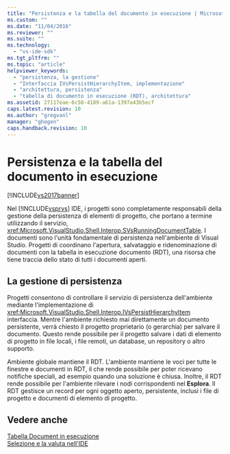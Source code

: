 ```yaml
---
title: "Persistenza e la tabella del documento in esecuzione | Microsoft Docs"
ms.custom: ""
ms.date: "11/04/2016"
ms.reviewer: ""
ms.suite: ""
ms.technology: 
  - "vs-ide-sdk"
ms.tgt_pltfrm: ""
ms.topic: "article"
helpviewer_keywords: 
  - "persistenza, la gestione"
  - "Interfaccia IVsPersistHierarchyItem, implementazione"
  - "architettura, persistenza"
  - "tabella di documento in esecuzione (RDT), architettura"
ms.assetid: 27117eae-6c58-4189-a61a-1397a43b5ecf
caps.latest.revision: 10
ms.author: "gregvanl"
manager: "ghogen"
caps.handback.revision: 10
---
```

# Persistenza e la tabella del documento in esecuzione
[!INCLUDE[vs2017banner](../../code-quality/includes/vs2017banner.md)]

Nel [!INCLUDE[vsprvs](../../code-quality/includes/vsprvs_md.md)] IDE, i progetti sono completamente responsabili della gestione della persistenza di elementi di progetto, che portano a termine utilizzando il servizio, <xref:Microsoft.VisualStudio.Shell.Interop.SVsRunningDocumentTable>. I documenti sono l'unità fondamentale di persistenza nell'ambiente di Visual Studio. Progetti di coordinano l'apertura, salvataggio e ridenominazione di documenti con la tabella in esecuzione documento \(RDT\), una risorsa che tiene traccia dello stato di tutti i documenti aperti.  
  
## La gestione di persistenza  
 Progetti consentono di controllare il servizio di persistenza dell'ambiente mediante l'implementazione di <xref:Microsoft.VisualStudio.Shell.Interop.IVsPersistHierarchyItem> interfaccia. Mentre l'ambiente richiesto mai direttamente un documento persistente, verrà chiesto il progetto proprietario \(o gerarchia\) per salvare il documento. Questo rende possibile per il progetto salvare i dati di elemento di progetto in file locali, i file remoti, un database, un repository o altro supporto.  
  
 Ambiente globale mantiene il RDT. L'ambiente mantiene le voci per tutte le finestre e documenti in RDT, il che rende possibile per poter ricevano notifiche speciali, ad esempio quando una soluzione è chiusa. Inoltre, il RDT rende possibile per l'ambiente rilevare i nodi corrispondenti nel **Esplora**. Il RDT gestisce un record per ogni oggetto aperto, persistente, inclusi i file di progetto e documenti di elemento di progetto.  
  
## Vedere anche  
 [Tabella Document in esecuzione](../../extensibility/internals/running-document-table.md)   
 [Selezione e la valuta nell'IDE](../../extensibility/internals/selection-and-currency-in-the-ide.md)